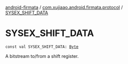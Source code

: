 [android-firmata](../index.md) / [com.xujiaao.android.firmata.protocol](index.md) / [SYSEX_SHIFT_DATA](./-s-y-s-e-x_-s-h-i-f-t_-d-a-t-a.md)

# SYSEX_SHIFT_DATA

`const val SYSEX_SHIFT_DATA: `[`Byte`](https://kotlinlang.org/api/latest/jvm/stdlib/kotlin/-byte/index.html)

A bitstream to/from a shift register.

